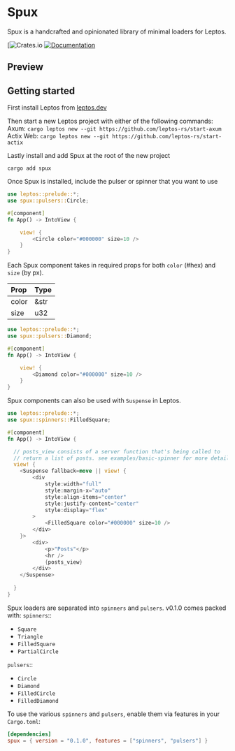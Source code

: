 # Spux

Spux is a handcrafted and opinionated library of minimal loaders for Leptos.

[![Crates.io](https://crates.io/crates/spux)
[![Documentation](https://docs.rs/spux/badge.svg)](https://docs.rs/spux)

## Preview



## Getting started

First install Leptos from [leptos.dev](https://leptos.dev)

Then start a new Leptos project with either of the following commands:
Axum: `cargo leptos new --git https://github.com/leptos-rs/start-axum`
Actix Web: `cargo leptos new --git https://github.com/leptos-rs/start-actix` 

Lastly install and add Spux at the root of the new project
```
cargo add spux
```

Once Spux is installed, include the pulser or spinner that you want to use
```rust
use leptos::prelude::*;
use spux::pulsers::Circle;

#[component]
fn App() -> IntoView {

    view! {
        <Circle color="#000000" size=10 />
    }
}
```

Each Spux component takes in required props for both `color` (#hex) and `size` (by px).

| Prop    | Type |
| :------ | :--- |
| color   | &str |
| size    | u32  |

```rust
use leptos::prelude::*;
use spux::pulsers::Diamond;

#[component]
fn App() -> IntoView {

    view! {
        <Diamond color="#000000" size=10 />
    }
}
```

Spux components can also be used with `Suspense` in Leptos.
```rust
use leptos::prelude::*;
use spux::spinners::FilledSquare;

#[component]
fn App() -> IntoView {

  // posts_view consists of a server function that's being called to
  // return a list of posts. see examples/basic-spinner for more details
  view! {
    <Suspense fallback=move || view! {
        <div
            style:width="full"
            style:margin-x="auto"
            style:align-items="center"
            style:justify-content="center"
            style:display="flex"
        >
            <FilledSquare color="#000000" size=10 />
        </div>
    }>
        <div>
            <p>"Posts"</p>
            <hr />
            {posts_view}
        </div>
    </Suspense>
  
  }
}
```

Spux loaders are separated into `spinners` and `pulsers`. v0.1.0 comes packed with:
`spinners`::
* `Square`
* `Triangle`
* `FilledSquare`
* `PartialCircle`

`pulsers`::
* `Circle`
* `Diamond`
* `FilledCircle`
* `FilledDiamond`

To use the various `spinners` and `pulsers`, enable them via features in your `Cargo.toml`:
```toml
[dependencies]
spux = { version = "0.1.0", features = ["spinners", "pulsers"] }
```
